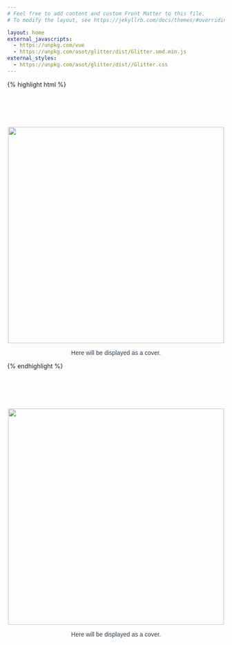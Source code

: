 ```yaml
---
# Feel free to add content and custom Front Matter to this file.
# To modify the layout, see https://jekyllrb.com/docs/themes/#overriding-theme-defaults

layout: home
external_javascripts:
  - https://unpkg.com/vue
  - https://unpkg.com/asot/glitter/dist/Glitter.umd.min.js
external_styles:
  - https://unpkg.com/asot/glitter/dist//Glitter.css
---
```


<script src="https://unpkg.com/vue"></script>
<script src="https://unpkg.com/asot/glitter/dist/Glitter.umd.min.js"></script>

<link rel="stylesheet" href="https://unpkg.com/asot/glitter/dist//Glitter.css">

{% highlight html %}
<script src="https://unpkg.com/vue"></script>
<script src="https://unpkg.com/asot/glitter/dist/Glitter.umd.min.js"></script>

<link rel="stylesheet" href="https://unpkg.com/asot/glitter/dist//Glitter.css">

<div id="app">
  <glitter v-bind:images="[
    { src: 'https://images.unsplash.com/photo-1510279931157-4ca63af8a363',
      caption: 'person holding gray stainless steel teapot and white ceramic teacup' },
    { src: 'https://images.unsplash.com/photo-1500353391678-d7b57979d6d2',
      caption: 'coffee and succulent plants' },
    { src: 'https://images.unsplash.com/photo-1506619216599-9d16d0903dfd',
      caption: 'brown ceramic teacup' }
  ]">
    <div>
      <img class="top"
           src="https://images.unsplash.com/photo-1506619216599-9d16d0903dfd"
      />
      <p>Here will be displayed as a cover.</p>
    </div>
  </glitter>
</div>

<script>
// Local Registration
new Vue({
  components: {
    glitter: Glitter
  }
}).$mount('#app')
</script>
{% endhighlight %}

<div id="app">
  <glitter v-bind:images="[
    { src: 'https://images.unsplash.com/photo-1510279931157-4ca63af8a363',
      caption: 'person holding gray stainless steel teapot and white ceramic teacup' },
    { src: 'https://images.unsplash.com/photo-1500353391678-d7b57979d6d2',
      caption: 'coffee and succulent plants' },
    { src: 'https://images.unsplash.com/photo-1506619216599-9d16d0903dfd',
      caption: 'brown ceramic teacup' }
  ]">
    <div>
      <img class="top"
           src="https://images.unsplash.com/photo-1506619216599-9d16d0903dfd"
      />
      <p>Here will be displayed as a cover.</p>
    </div>
  </glitter>
</div>

<script>
// Local Registration
new Vue({
  components: {
    glitter: Glitter
  }
}).$mount('#app')
</script>

<style>
#app {
  font-family: 'Avenir', Helvetica, Arial, sans-serif;
  text-align: center;
  color: #2c3e50;
  margin-top: 60px;
}

.top {
  width: 500px;
  max-width: 60vw;
  cursor: pointer;
  margin-top: 30px;
  font-size: 18px;
}
</style>
